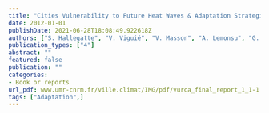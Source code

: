 ```yaml
---
title: "Cities Vulnerability to Future Heat Waves & Adaptation Strategies"
date: 2012-01-01
publishDate: 2021-06-28T18:08:49.922618Z
authors: ["S. Hallegatte", "V. Viguié", "V. Masson", "A. Lemonsu", "G. Pigeon", "A. L. Beaulant", "B. Bueno", "C. Marchardier", "J. L. Salagnac"]
publication_types: ["4"]
abstract: ""
featured: false
publication: ""
categories:
- Book or reports
url_pdf: www.umr-cnrm.fr/ville.climat/IMG/pdf/vurca_final_report_1_1-1.pdf
tags: ["Adaptation",]
---
```



